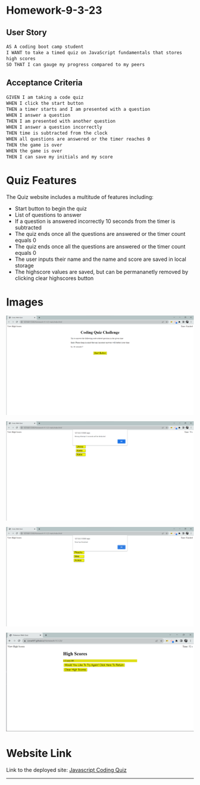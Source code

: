 # Homework-9-3-23

## User Story

```
AS A coding boot camp student
I WANT to take a timed quiz on JavaScript fundamentals that stores high scores
SO THAT I can gauge my progress compared to my peers
```

## Acceptance Criteria

```
GIVEN I am taking a code quiz
WHEN I click the start button
THEN a timer starts and I am presented with a question
WHEN I answer a question
THEN I am presented with another question
WHEN I answer a question incorrectly
THEN time is subtracted from the clock
WHEN all questions are answered or the timer reaches 0
THEN the game is over
WHEN the game is over
THEN I can save my initials and my score
```

# Quiz Features
The Quiz website includes a multitude of features including:
 * Start button to begin the quiz <br />
 * List of questions to answer <br />
 * If a question is answered incorrectly 10 seconds from the timer is subtracted <br />
 * The quiz ends once all the questions are answered or the timer count equals 0 <br />
 * The quiz ends once all the questions are answered or the timer count equals 0 <br />
 * The user inputs their name and the name and score are saved in local storage <br />
 * The highscore values are saved, but can be permananetly removed by clicking clear highscores button <br />

 
# Images

![Start](/assets/images/Start.png)

![Failed](/assets/images/Failed.png)

![Timeup](/assets/images/Timeup.png)

 ![Highscore List](/assets/images/Highscores.png) 

# Website Link

 Link to the deployed site:
 [Javascript Coding Quiz](https://corzah97.github.io/Web-Quiz-API/)

***
